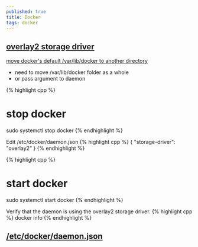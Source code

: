 ```yaml
---
published: true
title: Docker
tags: docker
---
```

## [overlay2 storage driver](https://docs.docker.com/storage/storagedriver/overlayfs-driver/)

[move docker's default /var/lib/docker to another directory](https://linuxconfig.org/how-to-move-docker-s-default-var-lib-docker-to-another-directory-on-ubuntu-debian-linux)
- need to move /var/lib/docker folder as a whole
- or pass argument to daemon

{% highlight cpp %}
# stop docker
sudo systemctl stop docker
{% endhighlight %}

Edit /etc/docker/daemon.json
{% highlight cpp %}
{
  "storage-driver": "overlay2"
}
{% endhighlight %}

{% highlight cpp %}
# start docker
sudo systemctl start docker
{% endhighlight %}

Verify that the daemon is using the overlay2 storage driver.
{% highlight cpp %}
docker info
{% endhighlight %}

## [/etc/docker/daemon.json](https://docs.docker.com/engine/reference/commandline/dockerd/)